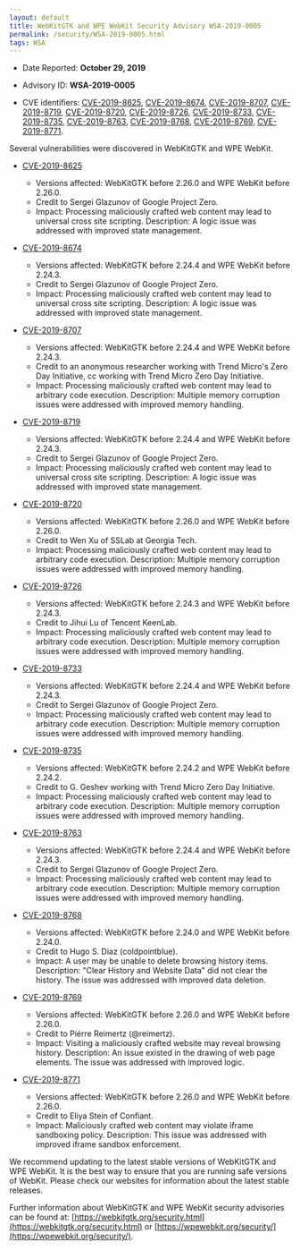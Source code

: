 ```yaml
---
layout: default
title: WebKitGTK and WPE WebKit Security Advisory WSA-2019-0005
permalink: /security/WSA-2019-0005.html
tags: WSA
---
```


* Date Reported: **October 29, 2019**

* Advisory ID: **WSA-2019-0005**

* CVE identifiers: [CVE-2019-8625](#CVE-2019-8625), [CVE-2019-8674](#CVE-2019-8674),
  [CVE-2019-8707](#CVE-2019-8707), [CVE-2019-8719](#CVE-2019-8719),
  [CVE-2019-8720](#CVE-2019-8720), [CVE-2019-8726](#CVE-2019-8726),
  [CVE-2019-8733](#CVE-2019-8733), [CVE-2019-8735](#CVE-2019-8735),
  [CVE-2019-8763](#CVE-2019-8763), [CVE-2019-8768](#CVE-2019-8768),
  [CVE-2019-8769](#CVE-2019-8769), [CVE-2019-8771](#CVE-2019-8771).


Several vulnerabilities were discovered in WebKitGTK and WPE WebKit.

* <a name="CVE-2019-8625" href="https://cve.mitre.org/cgi-bin/cvename.cgi?name=CVE-2019-8625">CVE-2019-8625</a>
  * Versions affected: WebKitGTK before 2.26.0 and WPE WebKit before
    2.26.0.
  * Credit to Sergei Glazunov of Google Project Zero.
  * Impact: Processing maliciously crafted web content may lead to
    universal cross site scripting. Description: A logic issue was
    addressed with improved state management.

* <a name="CVE-2019-8674" href="https://cve.mitre.org/cgi-bin/cvename.cgi?name=CVE-2019-8674">CVE-2019-8674</a>
  * Versions affected: WebKitGTK before 2.24.4 and WPE WebKit before
    2.24.3.
  * Credit to Sergei Glazunov of Google Project Zero.
  * Impact: Processing maliciously crafted web content may lead to
    universal cross site scripting. Description: A logic issue was
    addressed with improved state management.

* <a name="CVE-2019-8707" href="https://cve.mitre.org/cgi-bin/cvename.cgi?name=CVE-2019-8707">CVE-2019-8707</a>
  * Versions affected: WebKitGTK before 2.24.4 and WPE WebKit before
    2.24.3.
  * Credit to an anonymous researcher working with Trend Micro's Zero
    Day Initiative, cc working with Trend Micro Zero Day Initiative.
  * Impact: Processing maliciously crafted web content may lead to
    arbitrary code execution. Description: Multiple memory corruption
    issues were addressed with improved memory handling.

* <a name="CVE-2019-8719" href="https://cve.mitre.org/cgi-bin/cvename.cgi?name=CVE-2019-8719">CVE-2019-8719</a>
  * Versions affected: WebKitGTK before 2.24.4 and WPE WebKit before
    2.24.3.
  * Credit to Sergei Glazunov of Google Project Zero.
  * Impact: Processing maliciously crafted web content may lead to
    universal cross site scripting. Description: A logic issue was
    addressed with improved state management.

* <a name="CVE-2019-8720" href="https://cve.mitre.org/cgi-bin/cvename.cgi?name=CVE-2019-8720">CVE-2019-8720</a>
  * Versions affected: WebKitGTK before 2.26.0 and WPE WebKit before
    2.26.0.
  * Credit to Wen Xu of SSLab at Georgia Tech.
  * Impact: Processing maliciously crafted web content may lead to
    arbitrary code execution. Description: Multiple memory corruption
    issues were addressed with improved memory handling.

* <a name="CVE-2019-8726" href="https://cve.mitre.org/cgi-bin/cvename.cgi?name=CVE-2019-8726">CVE-2019-8726</a>
  * Versions affected: WebKitGTK before 2.24.3 and WPE WebKit before
    2.24.3.
  * Credit to Jihui Lu of Tencent KeenLab.
  * Impact: Processing maliciously crafted web content may lead to
    arbitrary code execution. Description: Multiple memory corruption
    issues were addressed with improved memory handling.

* <a name="CVE-2019-8733" href="https://cve.mitre.org/cgi-bin/cvename.cgi?name=CVE-2019-8733">CVE-2019-8733</a>
  * Versions affected: WebKitGTK before 2.24.4 and WPE WebKit before
    2.24.3.
  * Credit to Sergei Glazunov of Google Project Zero.
  * Impact: Processing maliciously crafted web content may lead to
    arbitrary code execution. Description: Multiple memory corruption
    issues were addressed with improved memory handling.

* <a name="CVE-2019-8735" href="https://cve.mitre.org/cgi-bin/cvename.cgi?name=CVE-2019-8735">CVE-2019-8735</a>
  * Versions affected: WebKitGTK before 2.24.2 and WPE WebKit before
    2.24.2.
  * Credit to G. Geshev working with Trend Micro Zero Day Initiative.
  * Impact: Processing maliciously crafted web content may lead to
    arbitrary code execution. Description: Multiple memory corruption
    issues were addressed with improved memory handling.

* <a name="CVE-2019-8763" href="https://cve.mitre.org/cgi-bin/cvename.cgi?name=CVE-2019-8763">CVE-2019-8763</a>
  * Versions affected: WebKitGTK before 2.24.4 and WPE WebKit before
    2.24.3.
  * Credit to Sergei Glazunov of Google Project Zero.
  * Impact: Processing maliciously crafted web content may lead to
    arbitrary code execution. Description: Multiple memory corruption
    issues were addressed with improved memory handling.

* <a name="CVE-2019-8768" href="https://cve.mitre.org/cgi-bin/cvename.cgi?name=CVE-2019-8768">CVE-2019-8768</a>
  * Versions affected: WebKitGTK before 2.24.0 and WPE WebKit before
    2.24.0.
  * Credit to Hugo S. Diaz (coldpointblue).
  * Impact: A user may be unable to delete browsing history items.
    Description: "Clear History and Website Data" did not clear the
    history. The issue was addressed with improved data deletion.

* <a name="CVE-2019-8769" href="https://cve.mitre.org/cgi-bin/cvename.cgi?name=CVE-2019-8769">CVE-2019-8769</a>
  * Versions affected: WebKitGTK before 2.26.0 and WPE WebKit before
    2.26.0.
  * Credit to Piérre Reimertz (@reimertz).
  * Impact: Visiting a maliciously crafted website may reveal browsing
    history. Description: An issue existed in the drawing of web page
    elements. The issue was addressed with improved logic.

* <a name="CVE-2019-8771" href="https://cve.mitre.org/cgi-bin/cvename.cgi?name=CVE-2019-8771">CVE-2019-8771</a>
  * Versions affected: WebKitGTK before 2.26.0 and WPE WebKit before
    2.26.0.
  * Credit to Eliya Stein of Confiant.
  * Impact: Maliciously crafted web content may violate iframe
    sandboxing policy. Description: This issue was addressed with
    improved iframe sandbox enforcement.


We recommend updating to the latest stable versions of WebKitGTK and WPE
WebKit. It is the best way to ensure that you are running safe versions
of WebKit. Please check our websites for information about the latest
stable releases.

Further information about WebKitGTK and WPE WebKit security advisories can be found at:
[https://webkitgtk.org/security.html](https://webkitgtk.org/security.html) or [https://wpewebkit.org/security/](https://wpewebkit.org/security/).
